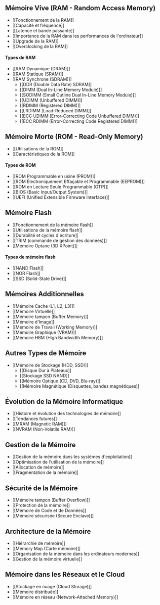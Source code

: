## Mémoire Vive (RAM - Random Access Memory)

- [[Fonctionnement de la RAM]]
- [[Capacité et fréquence]]
- [[Latence et bande passante]]
- [[Importance de la RAM dans les performances de l'ordinateur]]
- [[Upgrade de la RAM]]
- [[Overclocking de la RAM]]
#### Types de RAM

- [[RAM Dynamique (DRAM)]]
- [[RAM Statique (SRAM)]]
- [[RAM Synchrone (SDRAM)]]
  - [[DDR (Double Data Rate) SDRAM]]
  - [[DIMM (Dual In-Line Memory Module)]]
  - [[SODIMM (Small Outline Dual In-Line Memory Module)]]
  - [[UDIMM (Unbuffered DIMM)]]
  - [[RDIMM (Registered DIMM)]]
  - [[LRDIMM (Load-Reduced DIMM)]]
  - [[ECC UDIMM (Error-Correcting Code Unbuffered DIMM)]]
  - [[ECC RDIMM (Error-Correcting Code Registered DIMM)]]

## Mémoire Morte (ROM - Read-Only Memory)

   - [[Utilisations de la ROM]]
   - [[Caractéristiques de la ROM]]

#### Types de ROM
 - [[ROM Programmable en usine (PROM)]]
 - [[ROM Électroniquement Effaçable et Programmable (EEPROM)]]
- [[ROM en Lecture Seule Programmable (OTP)]]
 - [[BIOS (Basic Input/Output System)]]
 - [[UEFI (Unified Extensible Firmware Interface)]]

## Mémoire Flash
- [[Fonctionnement de la mémoire flash]]
- [[Utilisations de la mémoire flash]]
- [[Durabilité et cycles d'écriture]]
- [[TRIM (commande de gestion des données)]]
- [[Mémoire Optane (3D XPoint)]]
 
#### Types de mémoire flash
- [[NAND Flash]]
- [[NOR Flash]]
- [[SSD (Solid-State Drive)]]

## Mémoires Additionnelles
- [[Mémoire Cache (L1, L2, L3)]]
- [[Mémoire Virtuelle]]
- [[Mémoire tampon (Buffer Memory)]]
- [[Mémoire d'Image]]
- [[Mémoire de Travail (Working Memory)]]
- [[Mémoire Graphique (VRAM)]]
- [[Mémoire HBM (High Bandwidth Memory)]]

## Autres Types de Mémoire
- [[Mémoire de Stockage (HDD, SSD)]]
  - [[Disque Dur à Plateaux]]
  - [[Stockage SSD NAND]]
   - [[Mémoire Optique (CD, DVD, Blu-ray)]]
   - [[Mémoire Magnétique (Disquettes, bandes magnétiques)]

## Évolution de la Mémoire Informatique
- [[Histoire et évolution des technologies de mémoire]]
- [[Tendances futures]]
- [[MRAM (Magnetic RAM)]]
- [[NVRAM (Non-Volatile RAM)]]

## Gestion de la Mémoire
- [[Gestion de la mémoire dans les systèmes d'exploitation]]
- [[Optimisation de l'utilisation de la mémoire]]
- [[Allocation de mémoire]]
- [[Fragmentation de la mémoire]]

## Sécurité de la Mémoire
- [[Mémoire tampon (Buffer Overflow)]]
- [[Protection de la mémoire]]
- [[Mémoire de Code et de Données]]
- [[Mémoire sécurisée (Secure Enclave)]]

## Architecture de la Mémoire
- [[Hiérarchie de mémoire]]
- [[Memory Map (Carte mémoire)]]
- [[Organisation de la mémoire dans les ordinateurs modernes]]
- [[Gestion de la mémoire virtuelle]]

## Mémoire dans les Réseaux et le Cloud
- [[Stockage en nuage (Cloud Storage)]]
- [[Mémoire distribuée]]
- [[Mémoire en réseau (Network-Attached Memory)]]
